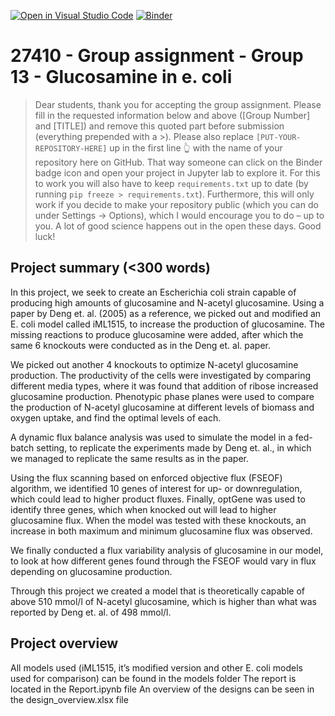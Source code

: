 [![Open in Visual Studio Code](https://classroom.github.com/assets/open-in-vscode-c66648af7eb3fe8bc4f294546bfd86ef473780cde1dea487d3c4ff354943c9ae.svg)](https://classroom.github.com/online_ide?assignment_repo_id=9284979&assignment_repo_type=AssignmentRepo)
[![Binder](https://mybinder.org/badge_logo.svg)](https://mybinder.org/v2/gh/27410/27410-group-assigment-group-13-glucosamine-in-e-coli/main)

# 27410 - Group assignment - Group 13 - Glucosamine in e. coli

> Dear students, thank you for accepting the group assignment. Please fill in the
> requested information below and above ([Group Number] and [TITLE]) and remove this quoted part before submission (everything prepended with a >).
> Please also replace `[PUT-YOUR-REPOSITORY-HERE]` up in the first line 👆 with the name of your repository here on GitHub.
> That way someone can click on the Binder badge icon and open your project in Jupyter lab to explore it.
> For this to work you will also have to keep `requirements.txt` up to date (by running `pip freeze > requirements.txt`).
> Furthermore, this will only work if you decide to make your repository public (which you can do under Settings -> Options),
> which I would encourage you to do – up to you. A lot of good science happens out in the open these days.
> Good luck!

## Project summary (<300 words)
In this project, we seek to create an Escherichia coli strain capable of producing high amounts of glucosamine and N-acetyl glucosamine. Using a paper by Deng et. al. (2005) as a reference, we picked out and modified an E. coli model called iML1515, to increase the production of glucosamine. The missing reactions to produce glucosamine were added, after which the same 6 knockouts were conducted as in the Deng et. al. paper.

We picked out another 4 knockouts to optimize N-acetyl glucosamine production. The productivity of the cells were investigated by comparing different media types, where it was found that addition of ribose increased glucosamine production. Phenotypic phase planes were used to compare the production of N-acetyl glucosamine at different levels of biomass and oxygen uptake, and find the optimal levels of each. 

A dynamic flux balance analysis was used to simulate the model in a fed-batch setting, to replicate the experiments made by Deng et. al., in which we managed to replicate the same results as in the paper. 

Using the flux scanning based on enforced objective flux (FSEOF) algorithm, we identified 10 genes of interest for up- or downregulation, which could lead to higher product fluxes.
Finally, optGene was used to identify three genes, which when knocked out will lead to higher glucosamine flux. When the model was tested with these knockouts, an increase in both maximum and minimum glucosamine flux was observed.

We finally conducted a flux variability analysis of glucosamine in our model, to look at how different genes found through the FSEOF would vary in flux depending on glucosamine production.

Through this project we created a model that is theoretically capable of above 510 mmol/l of N-acetyl glucosamine, which is higher than what was reported by Deng et. al. of 498 mmol/l.



## Project overview
All models used (iML1515, it’s modified version and other E. coli models used for comparison) can be found in the models folder
The report is located in the Report.ipynb file
An overview of the designs can be seen in the design_overview.xlsx file


